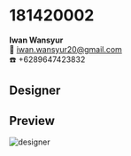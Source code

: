# 181420002
**Iwan Wansyur**  
:e-mail: iwan.wansyur20@gmail.com  
:telephone: +6289647423832 

## Designer

## Preview
![designer](https://raw.githubusercontent.com/univmajalengka/181420002/master/SS/database.PNG) <br />




